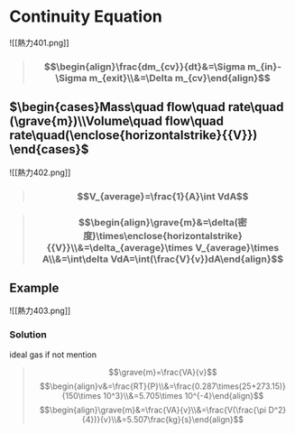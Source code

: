 # Continuity Equation
![[熱力401.png]]

>###  $$\begin{align}\frac{dm_{cv}}{dt}&=\Sigma m_{in}-\Sigma m_{exit}\\&=\Delta m_{cv}\end{align}$$
## $\begin{cases}Mass\quad flow\quad rate\quad (\grave{m})\\Volume\quad flow\quad rate\quad(\enclose{horizontalstrike}{{V}}) \end{cases}$
![[熱力402.png]]
>### $$V_{average}=\frac{1}{A}\int VdA$$

>### $$\begin{align}\grave{m}&=\delta(密度)\times\enclose{horizontalstrike}{{V}}\\&=\delta_{average}\times V_{average}\times A\\&=\int\delta VdA=\int(\frac{V}{v})dA\end{align}$$

## Example
![[熱力403.png]]
### Solution
ideal gas if not mention
>$$\grave{m}=\frac{VA}{v}$$
>$$\begin{align}v&=\frac{RT}{P}\\&=\frac{0.287\times(25+273.15)}{150\times 10^3}\\&=5.705\times 10^{-4}\end{align}$$
>$$\begin{align}\grave{m}&=\frac{VA}{v}\\&=\frac{V(\frac{\pi D^2}{4})}{v}\\&=5.507\frac{kg}{s}\end{align}$$
